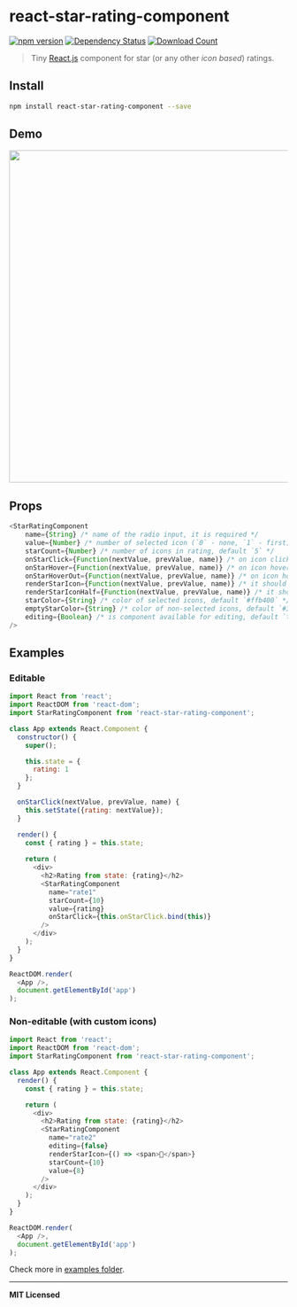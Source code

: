 # react-star-rating-component

[![npm version](http://badge.fury.io/js/react-star-rating-component.svg)](http://badge.fury.io/js/react-star-rating-component)
[![Dependency Status](http://david-dm.org/voronianski/react-star-rating-component.svg)](http://david-dm.org/voronianski/react-star-rating-component)
[![Download Count](http://img.shields.io/npm/dm/react-star-rating-component.svg?style=flat)](http://www.npmjs.com/package/react-star-rating-component)

> Tiny [React.js](https://facebook.github.io/react) component for star (or any other *icon based*) ratings.

## Install

```bash
npm install react-star-rating-component --save
```

## Demo

[<img src="https://image.ibb.co/d9VFZb/Basic_React_Component_For_Star_Ratings.gif" width="600" />](http://voronianski.github.io/react-star-rating-component/example)

## Props

```javascript
<StarRatingComponent
    name={String} /* name of the radio input, it is required */
    value={Number} /* number of selected icon (`0` - none, `1` - first) */
    starCount={Number} /* number of icons in rating, default `5` */
    onStarClick={Function(nextValue, prevValue, name)} /* on icon click handler */
    onStarHover={Function(nextValue, prevValue, name)} /* on icon hover handler */
    onStarHoverOut={Function(nextValue, prevValue, name)} /* on icon hover out handler */
    renderStarIcon={Function(nextValue, prevValue, name)} /* it should return string or react component */
    renderStarIconHalf={Function(nextValue, prevValue, name)} /* it should return string or react component */
    starColor={String} /* color of selected icons, default `#ffb400` */
    emptyStarColor={String} /* color of non-selected icons, default `#333` */
    editing={Boolean} /* is component available for editing, default `true` */
/>
```

## Examples

### Editable 

```javascript
import React from 'react';
import ReactDOM from 'react-dom';
import StarRatingComponent from 'react-star-rating-component';

class App extends React.Component {
  constructor() {
    super();

    this.state = {
      rating: 1
    };
  }

  onStarClick(nextValue, prevValue, name) {
    this.setState({rating: nextValue});
  }

  render() {
    const { rating } = this.state;
    
    return (                
      <div>
        <h2>Rating from state: {rating}</h2>
        <StarRatingComponent 
          name="rate1" 
          starCount={10}
          value={rating}
          onStarClick={this.onStarClick.bind(this)}
        />
      </div>
    );
  }
}

ReactDOM.render(
  <App />, 
  document.getElementById('app')
);
```

### Non-editable (with custom icons)

```javascript
import React from 'react';
import ReactDOM from 'react-dom';
import StarRatingComponent from 'react-star-rating-component';

class App extends React.Component {
  render() {
    const { rating } = this.state;

    return (                
      <div>
        <h2>Rating from state: {rating}</h2>
        <StarRatingComponent 
          name="rate2" 
          editing={false}
          renderStarIcon={() => <span></span>}
          starCount={10}
          value={8}
        />
      </div>
    );
  }
}

ReactDOM.render(
  <App />, 
  document.getElementById('app')
);
```

Check more in [examples folder](https://github.com/voronianski/react-star-rating-component/tree/master/example).

---

**MIT Licensed**
